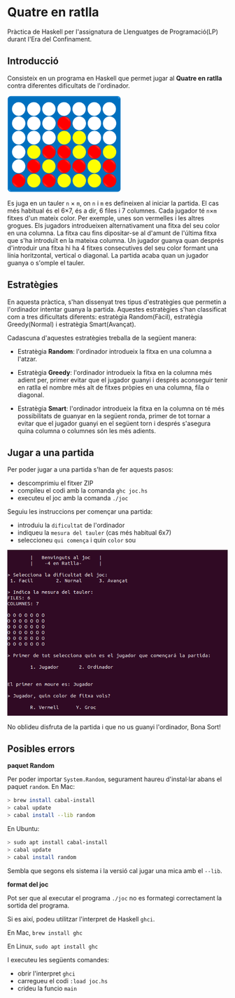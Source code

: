 # Quatre en ratlla

Pràctica de Haskell per l'assignatura de Llenguatges de Programació(LP) durant l'Era del Confinament.


## Introducció

Consisteix en un programa en Haskell que permet jugar al **Quatre en ratlla** contra diferentes dificultats de l'ordinador.

![](connect4.png)

Es juga en un tauler `n` × `m`, on `n` i `m` es
defineixen al iniciar la partida. El cas més habitual és el 6×7, és a dir, 6
files i 7 columnes. Cada jugador té `n`×`m` fitxes d'un mateix color. Per
exemple, unes son vermelles i les altres grogues. Els jugadors introdueixen
alternativament una fitxa del seu color en una columna. La fitxa cau fins
dipositar-se al d'amunt de l'última fitxa que s'ha introduït en la mateixa
columna. Un jugador guanya quan després d'introduir una fitxa hi ha 4 fitxes
consecutives del seu color formant una línia horitzontal, vertical o diagonal.
La partida acaba quan un jugador guanya o s'omple el tauler.


## Estratègies

En aquesta pràctica, s'han dissenyat tres tipus d'estratègies que permetin a l'ordinador intentar guanya la partida. Aquestes estratègies s'han classificat com a tres dificultats diferents: estratègia Random(Fàcil), estratègia Greedy(Normal) i estratègia Smart(Avançat).

Cadascuna d'aquestes estratègies treballa de la següent manera:

- Estratègia **Random**: l'ordinador introdueix la fitxa en una columna a l'atzar.

- Estratègia **Greedy**: l'ordinador introdueix la fitxa en la columna més adient per, primer evitar que el jugador guanyi i després aconseguir tenir en ratlla el nombre més alt de fitxes pròpies en una columna, fila o diagonal.

- Estratègia **Smart**: l'ordinador introdueix la fitxa en la columna on té més possibilitats de guanyar en la següent ronda, primer de tot tornar a evitar que el jugador guanyi en el següent torn i després s'asegura quina columna o columnes són les més adients.


## Jugar a una partida

Per poder jugar a una partida s'han de fer aquests pasos:

- descomprimiu el fitxer ZIP
- compileu el codi amb la comanda `ghc joc.hs`
- executeu el joc amb la comanda `./joc`

Seguiu les instruccions per començar una partida:

- introduiu la `dificultat` de l'ordinador
- indiqueu la `mesura del tauler` (cas més habitual 6x7)
- seleccioneu `qui comença` i quin `color` sou

![](gameterminal.png)

No oblideu disfruta de la partida i que no us guanyi l'ordinador, 
Bona Sort!

## Posibles errors

**paquet Random**

Per poder importar `System.Random`, segurament haureu d'instal·lar
abans el paquet `random`. En Mac:

```bash
> brew install cabal-install
> cabal update
> cabal install --lib random
```

En Ubuntu:

```bash
> sudo apt install cabal-install
> cabal update
> cabal install random
```

Sembla que segons els sistema i la versió cal jugar una mica
amb el `--lib`.

**format del joc**

Pot ser que al executar el programa `./joc` no es formategi correctament la sortida del programa.

Si es així, podeu utilitzar l'interpret de Haskell `ghci`.

En Mac, `brew install ghc`

En Linux, `sudo apt install ghc`

I executeu les següents comandes:

- obrir l'interpret `ghci`
- carregueu el codi `:load joc.hs`
- crideu la funcio `main`
